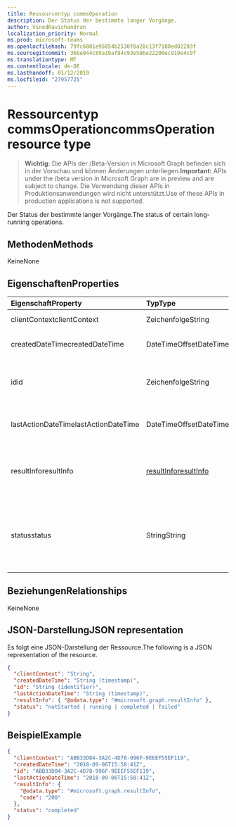 ```yaml
---
title: Ressourcentyp commsOperation
description: Der Status der bestimmte langer Vorgänge.
author: VinodRavichandran
localization_priority: Normal
ms.prod: microsoft-teams
ms.openlocfilehash: 79fc6801e95854b2530f8a28c13f7180ed02203f
ms.sourcegitcommit: 36be044c89a19af84c93e586e22200ec919e4c9f
ms.translationtype: MT
ms.contentlocale: de-DE
ms.lasthandoff: 01/12/2019
ms.locfileid: "27957725"
---
```

# <a name="commsoperation-resource-type"></a><span data-ttu-id="a02bc-103">Ressourcentyp commsOperation</span><span class="sxs-lookup"><span data-stu-id="a02bc-103">commsOperation resource type</span></span>

> <span data-ttu-id="a02bc-104">**Wichtig:** Die APIs der /Beta-Version in Microsoft Graph befinden sich in der Vorschau und können Änderungen unterliegen.</span><span class="sxs-lookup"><span data-stu-id="a02bc-104">**Important:** APIs under the /beta version in Microsoft Graph are in preview and are subject to change.</span></span> <span data-ttu-id="a02bc-105">Die Verwendung dieser APIs in Produktionsanwendungen wird nicht unterstützt.</span><span class="sxs-lookup"><span data-stu-id="a02bc-105">Use of these APIs in production applications is not supported.</span></span>

<span data-ttu-id="a02bc-106">Der Status der bestimmte langer Vorgänge.</span><span class="sxs-lookup"><span data-stu-id="a02bc-106">The status of certain long-running operations.</span></span>

## <a name="methods"></a><span data-ttu-id="a02bc-107">Methoden</span><span class="sxs-lookup"><span data-stu-id="a02bc-107">Methods</span></span>
<span data-ttu-id="a02bc-108">Keine</span><span class="sxs-lookup"><span data-stu-id="a02bc-108">None</span></span>

## <a name="properties"></a><span data-ttu-id="a02bc-109">Eigenschaften</span><span class="sxs-lookup"><span data-stu-id="a02bc-109">Properties</span></span>

| <span data-ttu-id="a02bc-110">Eigenschaft</span><span class="sxs-lookup"><span data-stu-id="a02bc-110">Property</span></span>           | <span data-ttu-id="a02bc-111">Typ</span><span class="sxs-lookup"><span data-stu-id="a02bc-111">Type</span></span>                        | <span data-ttu-id="a02bc-112">Beschreibung</span><span class="sxs-lookup"><span data-stu-id="a02bc-112">Description</span></span>                                                                     |
| :----------------- | :-------------------------- | :-------------------------------------------------------------------------------|
| <span data-ttu-id="a02bc-113">clientContext</span><span class="sxs-lookup"><span data-stu-id="a02bc-113">clientContext</span></span>      | <span data-ttu-id="a02bc-114">Zeichenfolge</span><span class="sxs-lookup"><span data-stu-id="a02bc-114">String</span></span>                      | <span data-ttu-id="a02bc-115">Der Clientkontext.</span><span class="sxs-lookup"><span data-stu-id="a02bc-115">The client context.</span></span>                                                             |
| <span data-ttu-id="a02bc-116">createdDateTime</span><span class="sxs-lookup"><span data-stu-id="a02bc-116">createdDateTime</span></span>    | <span data-ttu-id="a02bc-117">DateTimeOffset</span><span class="sxs-lookup"><span data-stu-id="a02bc-117">DateTimeOffset</span></span>              | <span data-ttu-id="a02bc-118">Die Startzeit des Vorgangs.</span><span class="sxs-lookup"><span data-stu-id="a02bc-118">The start time of the operation.</span></span>                                                |
| <span data-ttu-id="a02bc-119">id</span><span class="sxs-lookup"><span data-stu-id="a02bc-119">id</span></span>                 | <span data-ttu-id="a02bc-120">Zeichenfolge</span><span class="sxs-lookup"><span data-stu-id="a02bc-120">String</span></span>                      | <span data-ttu-id="a02bc-121">Die Vorgangs-ID. Schreibgeschützt.</span><span class="sxs-lookup"><span data-stu-id="a02bc-121">The operation id. Read-only.</span></span> <span data-ttu-id="a02bc-122">Server generiert wurde.</span><span class="sxs-lookup"><span data-stu-id="a02bc-122">Server generated.</span></span>                                  |
| <span data-ttu-id="a02bc-123">lastActionDateTime</span><span class="sxs-lookup"><span data-stu-id="a02bc-123">lastActionDateTime</span></span> | <span data-ttu-id="a02bc-124">DateTimeOffset</span><span class="sxs-lookup"><span data-stu-id="a02bc-124">DateTimeOffset</span></span>              | <span data-ttu-id="a02bc-125">Der Zeitpunkt der letzten Aktion des Vorgangs.</span><span class="sxs-lookup"><span data-stu-id="a02bc-125">The time of the last action of the operation.</span></span>                                   |
| <span data-ttu-id="a02bc-126">resultInfo</span><span class="sxs-lookup"><span data-stu-id="a02bc-126">resultInfo</span></span>         | [<span data-ttu-id="a02bc-127">resultInfo</span><span class="sxs-lookup"><span data-stu-id="a02bc-127">resultInfo</span></span>](resultinfo.md) | <span data-ttu-id="a02bc-128">Informationen zu den Ergebnissen.</span><span class="sxs-lookup"><span data-stu-id="a02bc-128">The result information.</span></span> <span data-ttu-id="a02bc-129">Schreibgeschützt.</span><span class="sxs-lookup"><span data-stu-id="a02bc-129">Read-only.</span></span> <span data-ttu-id="a02bc-130">Server generiert wurde.</span><span class="sxs-lookup"><span data-stu-id="a02bc-130">Server generated.</span></span>                            |
| <span data-ttu-id="a02bc-131">status</span><span class="sxs-lookup"><span data-stu-id="a02bc-131">status</span></span>             | <span data-ttu-id="a02bc-132">String</span><span class="sxs-lookup"><span data-stu-id="a02bc-132">String</span></span>                      | <span data-ttu-id="a02bc-133">Mögliche Werte: `notStarted`, `running`, `completed`, `failed`.</span><span class="sxs-lookup"><span data-stu-id="a02bc-133">Possible values are: `notStarted`, `running`, `completed`, `failed`.</span></span> <span data-ttu-id="a02bc-134">Schreibgeschützt.</span><span class="sxs-lookup"><span data-stu-id="a02bc-134">Read-only.</span></span> |

## <a name="relationships"></a><span data-ttu-id="a02bc-135">Beziehungen</span><span class="sxs-lookup"><span data-stu-id="a02bc-135">Relationships</span></span>
<span data-ttu-id="a02bc-136">Keine</span><span class="sxs-lookup"><span data-stu-id="a02bc-136">None</span></span>

## <a name="json-representation"></a><span data-ttu-id="a02bc-137">JSON-Darstellung</span><span class="sxs-lookup"><span data-stu-id="a02bc-137">JSON representation</span></span>

<span data-ttu-id="a02bc-138">Es folgt eine JSON-Darstellung der Ressource.</span><span class="sxs-lookup"><span data-stu-id="a02bc-138">The following is a JSON representation of the resource.</span></span>

<!-- {
  "blockType": "resource",
  "optionalProperties": [

  ],
  "@odata.type": "microsoft.graph.commsOperation"
}-->
```json
{
  "clientContext": "String",
  "createdDateTime": "String (timestamp)",
  "id": "String (identifier)",
  "lastActionDateTime": "String (timestamp)",
  "resultInfo": { "@odata.type": "#microsoft.graph.resultInfo" },
  "status": "notStarted | running | completed | failed"
}
```

## <a name="example"></a><span data-ttu-id="a02bc-139">Beispiel</span><span class="sxs-lookup"><span data-stu-id="a02bc-139">Example</span></span>

<!-- {
  "blockType": "example",
  "@odata.type": "microsoft.graph.commsOperation"
}-->
```json
{
  "clientContext": "ABB33D04-3A2C-4D78-996F-9EEEF55EF119",
  "createdDateTime": "2018-09-06T15:58:41Z",
  "id": "ABB33D04-3A2C-4D78-996F-9EEEF55EF119",
  "lastActionDateTime": "2018-09-06T15:58:41Z",
  "resultInfo": {
    "@odata.type": "#microsoft.graph.resultInfo",
    "code": "200"
  },
  "status": "completed"
}
```

<!-- uuid: 8fcb5dbc-d5aa-4681-8e31-b001d5168d79
2015-10-25 14:57:30 UTC -->
<!-- {
  "type": "#page.annotation",
  "description": "commsOperation resource",
  "keywords": "",
  "section": "documentation",
  "tocPath": ""
}-->
